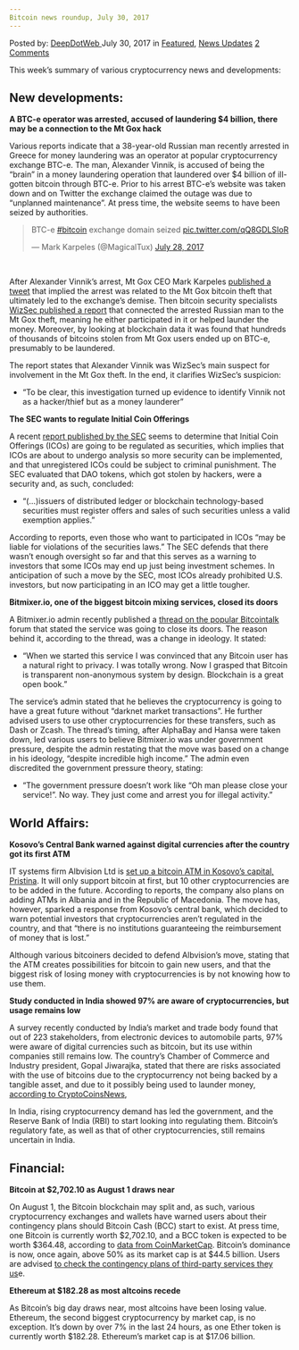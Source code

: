 ```yaml
---
Bitcoin news roundup, July 30, 2017
---
```

<article class="post-listing post-21642 post type-post status-publish format-standard has-post-thumbnail hentry  tag-3676 tag-1778 tag-bitcoin tag-july tag-news tag-roundup">
    <div class="post-inner">
        <span>Posted by: <a href="https://www.deepdotweb.com/author/admin/" title="">DeepDotWeb </a></span>
    <span>July 30, 2017</span>
    <span>in <a href="https://www.deepdotweb.com/category/deepdot-news/" rel="category tag">Featured</a>, <a href="https://www.deepdotweb.com/category/news-updates/" rel="category tag">News Updates</a></span>
    <span><a href="https://www.deepdotweb.com/2017/07/30/bitcoin-news-roundup-july-30-2017/#comments">2 Comments</a></span>
    </p>
    <div class="clear"></div>
    <div class="entry">
    <p>This week’s summary of various cryptocurrency news and developments:</p>
    <h2>New developments:</h2>
    <p><strong>A BTC-e operator was arrested, accused of laundering $4 billion, there may be a connection to the Mt Gox hack</strong></p>
    <p>Various reports indicate that a 38-year-old Russian man recently arrested in Greece for money laundering was an operator at popular cryptocurrency exchange BTC-e. The man, Alexander Vinnik, is accused of being the “brain” in a money laundering operation that laundered over $4 billion of ill-gotten bitcoin through BTC-e. Prior to his arrest BTC-e’s website was taken down and on Twitter the exchange claimed the outage was due to “unplanned maintenance”. At press time, the website seems to have been seized by authorities.</p>
    <blockquote class="twitter-tweet" data-width="550">
    <p lang="en" dir="ltr">BTC-e <a href="https://twitter.com/hashtag/bitcoin?src=hash">#bitcoin</a> exchange domain seized <a href="https://t.co/qQ8GDLSIoR">pic.twitter.com/qQ8GDLSIoR</a></p>
    <p>&mdash; Mark Karpeles (@MagicalTux) <a href="https://twitter.com/MagicalTux/status/891081767972556800">July 28, 2017</a></p></blockquote>
    <p><script async src="//platform.twitter.com/widgets.js" charset="utf-8"></script></p>
    <p>&nbsp;</p>
    <p>After Alexander Vinnik’s arrest, Mt Gox CEO Mark Karpeles <a href="https://twitter.com/MagicalTux/status/890251940306632704">published a tweet</a> that implied the arrest was related to the Mt Gox bitcoin theft that ultimately led to the exchange’s demise. Then bitcoin security specialists <a href="http://blog.wizsec.jp/2017/07/breaking-open-mtgox-1.html">WizSec published a report</a> that connected the arrested Russian man to the Mt Gox theft, meaning he either participated in it or helped launder the money. Moreover, by looking at blockchain data it was found that hundreds of thousands of bitcoins stolen from Mt Gox users ended up on BTC-e, presumably to be laundered.</p>
    <p>The report states that Alexander Vinnik was WizSec’s main suspect for involvement in the Mt Gox theft. In the end, it clarifies WizSec’s suspicion:</p>
    <ul>
    <li>“To be clear, this investigation turned up evidence to identify Vinnik not as a hacker/thief but as a money launderer”</li>
    </ul>
    <p><strong>The SEC wants to regulate Initial Coin Offerings</strong></p>
    <p>A recent <a href="https://www.sec.gov/news/press-release/2017-131">report published by the SEC</a> seems to determine that Initial Coin Offerings (ICOs) are going to be regulated as securities, which implies that ICOs are about to undergo analysis so more security can be implemented, and that unregistered ICOs could be subject to criminal punishment. The SEC evaluated that DAO tokens, which got stolen by hackers, were a security and, as such, concluded:</p>
    <ul>
    <li>“(…)issuers of distributed ledger or blockchain technology-based securities must register offers and sales of such securities unless a valid exemption applies.”</li>
    </ul>
    <p>According to reports, even those who want to participated in ICOs “may be liable for violations of the securities laws.” The SEC defends that there wasn’t enough oversight so far and that this serves as a warning to investors that some ICOs may end up just being investment schemes. In anticipation of such a move by the SEC, most ICOs already prohibited U.S. investors, but now participating in an ICO may get a little tougher.</p>
    <p><strong>Bitmixer.io, one of the biggest bitcoin mixing services, closed its doors</strong></p>
    <p>A Bitmixer.io admin recently published a <a href="https://bitcointalk.org/index.php?topic=2042470.0">thread on the popular Bitcointalk</a> forum that stated the service was going to close its doors. The reason behind it, according to the thread, was a change in ideology. It stated:</p>
    <ul>
    <li>“When we started this service I was convinced that any Bitcoin user has a natural right to privacy. I was totally wrong. Now I grasped that Bitcoin is transparent non-anonymous system by design. Blockchain is a great open book.”</li>
    </ul>
    <p>The service’s admin stated that he believes the cryptocurrency is going to have a great future without “darknet market transactions”. He further advised users to use other cryptocurrencies for these transfers, such as Dash or Zcash. The thread’s timing, after AlphaBay and Hansa were taken down, led various users to believe Bitmixer.io was under government pressure, despite the admin restating that the move was based on a change in his ideology, “despite incredible high income.” The admin even discredited the government pressure theory, stating:</p>
    <ul>
    <li>“The government pressure doesn&#8217;t work like &#8220;Oh man please close your service!&#8221;. No way. They just come and arrest you for illegal activity.”</li>
    </ul>
    <h2>World Affairs:</h2>
    <p><strong>Kosovo’s Central Bank warned against digital currencies after the country got its first ATM</strong></p>
    <p>IT systems firm Albvision Ltd is <a href="https://www.coindesk.com/kosovos-first-bitcoin-atm-sparks-central-bank-warning/"> set up a bitcoin ATM in Kosovo’s capital, Pristina</a>. It will only support bitcoin at first, but 10 other cryptocurrencies are to be added in the future. According to reports, the company also plans on adding ATMs in Albania and in the Republic of Macedonia. The move has, however, sparked a response from Kosovo’s central bank, which decided to warn potential investors that cryptocurrencies aren’t regulated in the country, and that “there is no institutions guaranteeing the reimbursement of money that is lost.”</p>
    <p>Although various bitcoiners decided to defend Albvision’s move, stating that the ATM creates possibilities for bitcoin to gain new users, and that the biggest risk of losing money with cryptocurrencies is by not knowing how to use them.</p>
    <p><strong>Study conducted in India showed 97% are aware of cryptocurrencies, but usage remains low</strong></p>
    <p>A survey recently conducted by India’s market and trade body found that out of 223 stakeholders, from electronic devices to automobile parts, 97% were aware of digital currencies such as bitcoin, but its use within companies still remains low. The country’s Chamber of Commerce and Industry president, Gopal Jiwarajka, stated that there are risks associated with the use of bitcoins due to the cryptocurrency not being backed by a tangible asset, and due to it possibly being used to launder money, <a href="https://www.cryptocoinsnews.com/indian-trade-survey-97-aware-of-bitcoin-but-use-of-the-cryptocurrency-remains-low/">according to CryptoCoinsNews</a>,</p>
    <p>In India, rising cryptocurrency demand has led the government, and the Reserve Bank of India (RBI) to start looking into regulating them. Bitcoin’s regulatory fate, as well as that of other cryptocurrencies, still remains uncertain in India.</p>
    <h2>Financial:</h2>
    <p><strong>Bitcoin at $2,702.10 as August 1 draws near</strong></p>
    <p>On August 1, the Bitcoin blockchain may split and, as such, various cryptocurrency exchanges and wallets have warned users about their contingency plans should Bitcoin Cash (BCC) start to exist. At press time, one Bitcoin is currently worth $2,702.10, and a BCC token is expected to be worth $364.48, according to <a href="https://coinmarketcap.com/currencies/bitcoin-cash/">data from CoinMarketCap</a>. Bitcoin’s dominance is now, once again, above 50% as its market cap is at $44.5 billion. Users are advised <a href="https://news.bitcoin.com/how-exchanges-plan-to-deal-with-a-possible-august-1-fork/">to check the contingency plans of third-party services they us</a>e.</p>
    <p><strong>Ethereum at $182.28 as most altcoins recede</strong></p>
    <p>As Bitcoin’s big day draws near, most altcoins have been losing value. Ethereum, the second biggest cryptocurrency by market cap, is no exception. It’s down by over 7% in the last 24 hours, as one Ether token is currently worth $182.28. Ethereum’s market cap is at $17.06 billion.</p>
    </div>
    <span style="display:none"><a href="https://www.deepdotweb.com/tag/2017/" rel="tag">2017</a> <a href="https://www.deepdotweb.com/tag/30/" rel="tag">30</a> <a href="https://www.deepdotweb.com/tag/bitcoin/" rel="tag">bitcoin</a> <a href="https://www.deepdotweb.com/tag/july/" rel="tag">july</a> <a href="https://www.deepdotweb.com/tag/news/" rel="tag">news</a> <a href="https://www.deepdotweb.com/tag/roundup/" rel="tag">roundup</a></span> <span style="display:none" class="updated">2017-07-30</span>
    <div style="display:none" class="vcard author" itemprop="author" itemscope itemtype="http://schema.org/Person"><strong class="fn" itemprop="name">
    </div>
</article>

